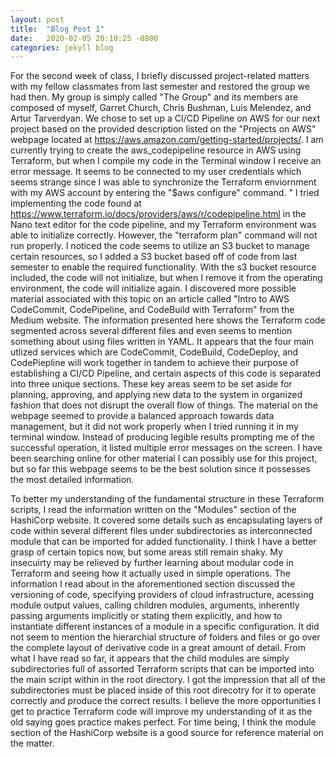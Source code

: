 ```yaml
---
layout: post
title:  "Blog Post 1"
date:   2020-02-05 20:10:25 -0800
categories: jekyll blog
---
```

For the second week of class, I briefly discussed project-related matters with my fellow classmates from last semester and restored the group we had then. My group is simply called "The Group" and its members are composed of myself, Garret Church, Chris Bushman, Luis Melendez, and Artur Tarverdyan. We chose to set up a CI/CD Pipeline on AWS for our next project based on the provided description listed on the "Projects on AWS" webpage located at https://aws.amazon.com/getting-started/projects/. I am currently trying to create the aws_codepipeline resource in AWS using Terraform, but when I compile my code in the Terminal window I receive an error message. It seems to be connected to my user credentials which seems strange since I was able to synchronize the Terraform enviornment with my AWS account by entering the "$aws configure" command. "  I tried implementing the code found at https://www.terraform.io/docs/providers/aws/r/codepipeline.html in the Nano text editor for the code pipeline, and my Terraform environment was able to initialize correctly. However, the "terraform plan" command will not run properly. I noticed the code seems to utilize an S3 bucket to manage certain resources, so I added a S3 bucket based off of code from last semester to enable the required functionality. With the s3 bucket resource included, the code will not initialize, but when I remove it from the operating environment, the code will initialize again. I discovered more possible material associated with this topic on an article called "Intro to AWS CodeCommit, CodePipeline, and CodeBuild with Terraform" from the Medium website. The information presented here shows the Terraform code segmented across several different files and even seems to mention something about using files written in YAML. It appears that the four main utlized services which are CodeCommit, CodeBuild, CodeDeploy, and CodePiepline will work together in tandem to achieve their purpose of establishing a CI/CD Pipeline, and certain aspects of this code is separated into three unique sections. These key areas seem to be set aside for planning, approving, and applying new data to the system in organized fashion that does not disrupt the overall flow of things. The material on the webpage seemed to provide a balanced approach towards data management, but it did not work properly when I tried running it in my terminal window. Instead of producing legible results prompting me of the successful operation, it listed multiple error messages on the screen. I have been searching online for other material I can possibly use for this project, but so far this webpage seems to be the best solution since it possesses the most detailed information. 

To better my understanding of the fundamental structure in these Terraform scripts, I read the information written on the "Modules" section of the HashiCorp website. It covered some details such as encapsulating layers of code within several different files under subdirectories as interconnected module that can be imported for added functionality. I think I have a better grasp of certain topics now, but some areas still remain shaky. My insecuirty may be relieved by further learning about modular code in Terraform and seeing how it actually used in simple operations. The information I read about in the aforementioned section discussed the versioning of code, specifying providers of cloud infrastructure, acessing module output values, calling children modules, arguments, inherently passing arguments implicitly or stating them explicitly, and how to instantiate different instances of a module in a specific configuration. It did not seem to mention the hierarchial structure of folders and files or go over the complete layout of derivative code in a great amount of detail. From what I have read so far, it appears that the child modules are simply subdirectories full of assorted Terraform scripts that can be imported into the main script within in the root directory. I got the impression that all of the subdirectories must be placed inside of this root direcotry for it to operate correctly and produce the correct results. I believe the more opportunities I get to practice Terraform code will improve my understanding of it as the old saying goes practice makes perfect. For time being, I think the module section of the HashiCorp website is a good source for reference material on the matter. 